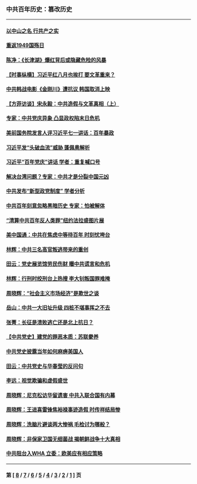 ### 中共百年历史：篡改历史
---
#### [以中山之名 行共产之实](../../pages/nf1176115/n13346437.md?11210430) 
#### [重返1949国殇日](../../pages/nf1176115/n13346372.md?11210430) 
#### [陈净：《长津湖》爆红背后或隐藏危险的风暴](../../pages/nf1176115/n13314364.md?11210430) 
#### [【时事纵横】习近平红八月也挨打 要文革重来？](../../pages/nf1176115/n13231393.md?11210430) 
#### [中共韩战电影《金刚川》遭抗议 韩国取消上映](../../pages/nf1176115/n13219114.md?11210430) 
#### [【方菲访谈】宋永毅：中共造假与文革真相（上）](../../pages/nf1176115/n13200760.md?11210430) 
#### [专家：中共党庆异象 凸显政权陷末日危机](../../pages/nf1176115/n13067084.md?11210430) 
#### [美前国务院发言人评习近平七一讲话：百年暴政](../../pages/nf1176115/n13066986.md?11210430) 
#### [习近平发“头破血流”威胁 蓬佩奥解析](../../pages/nf1176115/n13063604.md?11210430) 
#### [习近平“百年党庆”讲话 学者：重复喊口号](../../pages/nf1176115/n13061411.md?11210430) 
#### [解决台湾问题？专家：中共才是分裂中国元凶](../../pages/nf1176115/n13060811.md?11210430) 
#### [中共发布“新型政党制度” 学者分析](../../pages/nf1176115/n13056354.md?11210430) 
#### [中共百年刻意忽略黑暗历史 专家：怕被解体](../../pages/nf1176115/n13056056.md?11210430) 
#### [“清算中共百年反人类罪”纽约法拉盛图片展](../../pages/nf1176115/n13052220.md?11210430) 
#### [美中国通：中共在焦虑中等待百年 时刻忧垮台](../../pages/nf1176115/n13048820.md?11210430) 
#### [林辉：中共三名高官叛逃带来的重创](../../pages/nf1176115/n13035206.md?11210430) 
#### [田云：党史展览馆劳民伤财 曝中共谎言和危机](../../pages/nf1176115/n13033900.md?11210430) 
#### [林辉：行刑时绞刑台上热搜 李大钊叛国罪难掩](../../pages/nf1176115/n13031965.md?11210430) 
#### [周晓辉：“社会主义市场经济”是欺世之谈](../../pages/nf1176115/n13024090.md?11210430) 
#### [岳山：中共一大旧址升级 四桩不堪事挥之不去](../../pages/nf1176115/n13021697.md?11210430) 
#### [张菁：长征是溃败逃亡还是北上抗日？](../../pages/nf1176115/n13020585.md?11210430) 
#### [【中共党史】建党的罪恶本质：苏联豢养](../../pages/nf1176115/n13011888.md?11210430) 
#### [中共党史披露当年如何麻痹美国人](../../pages/nf1176115/n12966400.md?11210430) 
#### [田云：中共党史与华春莹的反问句](../../pages/nf1176115/n12765178.md?11210430) 
#### [李远：视觉欺骗和虚假盛世](../../pages/nf1176115/n12993376.md?11210430) 
#### [周晓辉：尼克松访华留遗害 中共入联合国有内幕](../../pages/nf1176115/n12991422.md?11210430) 
#### [周晓辉：王进喜雷锋焦裕禄事迹造假 时传祥结局惨](../../pages/nf1176115/n12985497.md?11210430) 
#### [周晓辉：洗脑片避谈两大惨祸 毛检讨为哪般？](../../pages/nf1176115/n12971285.md?11210430) 
#### [周晓辉：非保家卫国无细菌战 揭朝鲜战争十大真相](../../pages/nf1176115/n12954161.md?11210430) 
#### [中共阻台入WHA 立委：欧美应有相应策略](../../pages/nf1176115/n12939343.md?11210430) 

---
#### 第 [ [8](./8.md?11210430) / [7](./7.md?11210430) / [6](./6.md?11210430) / [5](./5.md?11210430) / [4](./4.md?11210430) / [3](./3.md?11210430) / [2](./2.md?11210430) / [1](./1.md?11210430) ] 页
